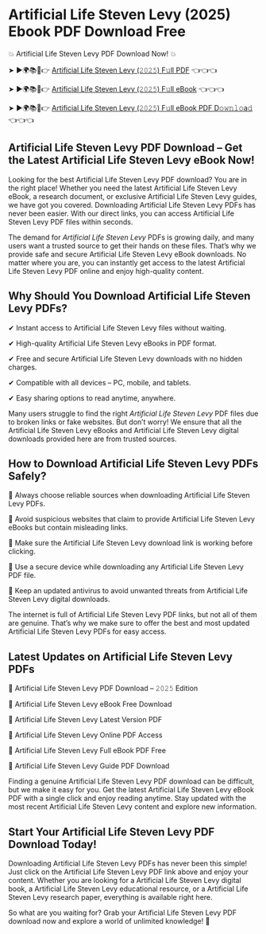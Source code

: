 # Artificial Life Steven Levy (2025) Ebook PDF Download Free

💥 Artificial Life Steven Levy PDF Download Now! 💥

➤ ►🌍📚📱👉 [Artificial Life Steven Levy (𝟸𝟶𝟸𝟻) F𝚞ll PDF](https://getpdf.xyz/artificial-life-steven-levy) 👈👈👈


➤ ►🌍📚📱👉 [Artificial Life Steven Levy (𝟸𝟶𝟸𝟻) F𝚞ll eBook](https://getpdf.xyz/artificial-life-steven-levy) 👈👈👈


➤ ►🌍📚📱👉 [Artificial Life Steven Levy (𝟸𝟶𝟸𝟻) F𝚞ll eBook PDF D𝚘𝚠𝚗𝚕𝚘a𝚍](https://getpdf.xyz/artificial-life-steven-levy) 👈👈👈


## Artificial Life Steven Levy PDF Download – Get the Latest Artificial Life Steven Levy eBook Now!

Looking for the best Artificial Life Steven Levy PDF download? You are in the right place! Whether you need the latest Artificial Life Steven Levy eBook, a research document, or exclusive Artificial Life Steven Levy guides, we have got you covered. Downloading Artificial Life Steven Levy PDFs has never been easier. With our direct links, you can access Artificial Life Steven Levy PDF files within seconds.

The demand for *Artificial Life Steven Levy* PDFs is growing daily, and many users want a trusted source to get their hands on these files. That’s why we provide safe and secure Artificial Life Steven Levy eBook downloads. No matter where you are, you can instantly get access to the latest Artificial Life Steven Levy PDF online and enjoy high-quality content.

## Why Should You Download Artificial Life Steven Levy PDFs?

✔ Instant access to Artificial Life Steven Levy files without waiting.

✔ High-quality Artificial Life Steven Levy eBooks in PDF format.

✔ Free and secure Artificial Life Steven Levy downloads with no hidden charges.

✔ Compatible with all devices – PC, mobile, and tablets.

✔ Easy sharing options to read anytime, anywhere.

Many users struggle to find the right *Artificial Life Steven Levy* PDF files due to broken links or fake websites. But don’t worry! We ensure that all the Artificial Life Steven Levy eBooks and Artificial Life Steven Levy digital downloads provided here are from trusted sources.

## How to Download Artificial Life Steven Levy PDFs Safely?

📌 Always choose reliable sources when downloading Artificial Life Steven Levy PDFs.

📌 Avoid suspicious websites that claim to provide Artificial Life Steven Levy eBooks but contain misleading links.

📌 Make sure the Artificial Life Steven Levy download link is working before clicking.

📌 Use a secure device while downloading any Artificial Life Steven Levy PDF file.

📌 Keep an updated antivirus to avoid unwanted threats from Artificial Life Steven Levy digital downloads.

The internet is full of Artificial Life Steven Levy PDF links, but not all of them are genuine. That’s why we make sure to offer the best and most updated Artificial Life Steven Levy PDFs for easy access.

## Latest Updates on Artificial Life Steven Levy PDFs

🔹 Artificial Life Steven Levy PDF Download – 𝟸𝟶𝟸𝟻 Edition

🔹 Artificial Life Steven Levy eBook Free Download

🔹 Artificial Life Steven Levy Latest Version PDF

🔹 Artificial Life Steven Levy Online PDF Access

🔹 Artificial Life Steven Levy Full eBook PDF Free

🔹 Artificial Life Steven Levy Guide PDF Download

Finding a genuine Artificial Life Steven Levy PDF download can be difficult, but we make it easy for you. Get the latest Artificial Life Steven Levy eBook PDF with a single click and enjoy reading anytime. Stay updated with the most recent Artificial Life Steven Levy content and explore new information.

## Start Your Artificial Life Steven Levy PDF Download Today!

Downloading Artificial Life Steven Levy PDFs has never been this simple! Just click on the Artificial Life Steven Levy PDF link above and enjoy your content. Whether you are looking for a Artificial Life Steven Levy digital book, a Artificial Life Steven Levy educational resource, or a Artificial Life Steven Levy research paper, everything is available right here.

So what are you waiting for? Grab your Artificial Life Steven Levy PDF download now and explore a world of unlimited knowledge! 🚀